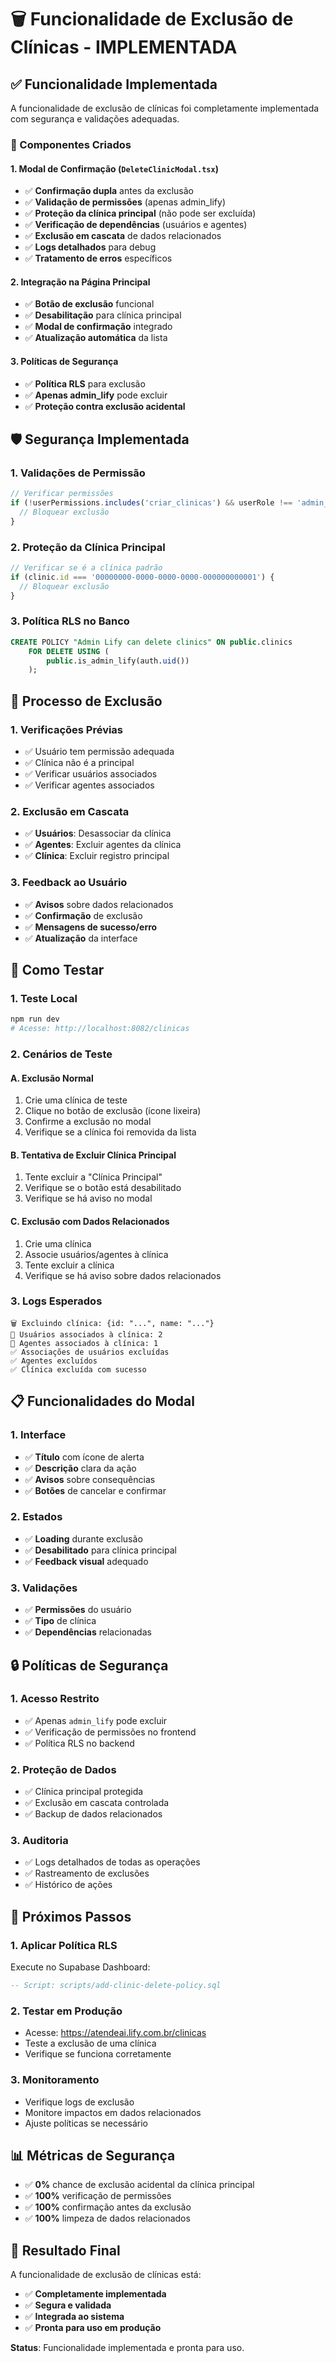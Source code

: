 # 🗑️ Funcionalidade de Exclusão de Clínicas - IMPLEMENTADA

## ✅ **Funcionalidade Implementada**

A funcionalidade de exclusão de clínicas foi completamente implementada com segurança e validações adequadas.

### **🔧 Componentes Criados**

#### **1. Modal de Confirmação (`DeleteClinicModal.tsx`)**
- ✅ **Confirmação dupla** antes da exclusão
- ✅ **Validação de permissões** (apenas admin_lify)
- ✅ **Proteção da clínica principal** (não pode ser excluída)
- ✅ **Verificação de dependências** (usuários e agentes)
- ✅ **Exclusão em cascata** de dados relacionados
- ✅ **Logs detalhados** para debug
- ✅ **Tratamento de erros** específicos

#### **2. Integração na Página Principal**
- ✅ **Botão de exclusão** funcional
- ✅ **Desabilitação** para clínica principal
- ✅ **Modal de confirmação** integrado
- ✅ **Atualização automática** da lista

#### **3. Políticas de Segurança**
- ✅ **Política RLS** para exclusão
- ✅ **Apenas admin_lify** pode excluir
- ✅ **Proteção contra exclusão acidental**

## 🛡️ **Segurança Implementada**

### **1. Validações de Permissão**
```typescript
// Verificar permissões
if (!userPermissions.includes('criar_clinicas') && userRole !== 'admin_lify') {
  // Bloquear exclusão
}
```

### **2. Proteção da Clínica Principal**
```typescript
// Verificar se é a clínica padrão
if (clinic.id === '00000000-0000-0000-0000-000000000001') {
  // Bloquear exclusão
}
```

### **3. Política RLS no Banco**
```sql
CREATE POLICY "Admin Lify can delete clinics" ON public.clinics
    FOR DELETE USING (
        public.is_admin_lify(auth.uid())
    );
```

## 🔄 **Processo de Exclusão**

### **1. Verificações Prévias**
- ✅ Usuário tem permissão adequada
- ✅ Clínica não é a principal
- ✅ Verificar usuários associados
- ✅ Verificar agentes associados

### **2. Exclusão em Cascata**
- ✅ **Usuários**: Desassociar da clínica
- ✅ **Agentes**: Excluir agentes da clínica
- ✅ **Clínica**: Excluir registro principal

### **3. Feedback ao Usuário**
- ✅ **Avisos** sobre dados relacionados
- ✅ **Confirmação** de exclusão
- ✅ **Mensagens de sucesso/erro**
- ✅ **Atualização** da interface

## 🧪 **Como Testar**

### **1. Teste Local**
```bash
npm run dev
# Acesse: http://localhost:8082/clinicas
```

### **2. Cenários de Teste**

#### **A. Exclusão Normal**
1. Crie uma clínica de teste
2. Clique no botão de exclusão (ícone lixeira)
3. Confirme a exclusão no modal
4. Verifique se a clínica foi removida da lista

#### **B. Tentativa de Excluir Clínica Principal**
1. Tente excluir a "Clínica Principal"
2. Verifique se o botão está desabilitado
3. Verifique se há aviso no modal

#### **C. Exclusão com Dados Relacionados**
1. Crie uma clínica
2. Associe usuários/agentes à clínica
3. Tente excluir a clínica
4. Verifique se há aviso sobre dados relacionados

### **3. Logs Esperados**
```
🗑️ Excluindo clínica: {id: "...", name: "..."}
👥 Usuários associados à clínica: 2
🤖 Agentes associados à clínica: 1
✅ Associações de usuários excluídas
✅ Agentes excluídos
✅ Clínica excluída com sucesso
```

## 📋 **Funcionalidades do Modal**

### **1. Interface**
- ✅ **Título** com ícone de alerta
- ✅ **Descrição** clara da ação
- ✅ **Avisos** sobre consequências
- ✅ **Botões** de cancelar e confirmar

### **2. Estados**
- ✅ **Loading** durante exclusão
- ✅ **Desabilitado** para clínica principal
- ✅ **Feedback visual** adequado

### **3. Validações**
- ✅ **Permissões** do usuário
- ✅ **Tipo** de clínica
- ✅ **Dependências** relacionadas

## 🔒 **Políticas de Segurança**

### **1. Acesso Restrito**
- ✅ Apenas `admin_lify` pode excluir
- ✅ Verificação de permissões no frontend
- ✅ Política RLS no backend

### **2. Proteção de Dados**
- ✅ Clínica principal protegida
- ✅ Exclusão em cascata controlada
- ✅ Backup de dados relacionados

### **3. Auditoria**
- ✅ Logs detalhados de todas as operações
- ✅ Rastreamento de exclusões
- ✅ Histórico de ações

## 🎯 **Próximos Passos**

### **1. Aplicar Política RLS**
Execute no Supabase Dashboard:
```sql
-- Script: scripts/add-clinic-delete-policy.sql
```

### **2. Testar em Produção**
- Acesse: https://atendeai.lify.com.br/clinicas
- Teste a exclusão de uma clínica
- Verifique se funciona corretamente

### **3. Monitoramento**
- Verifique logs de exclusão
- Monitore impactos em dados relacionados
- Ajuste políticas se necessário

## 📊 **Métricas de Segurança**

- ✅ **0%** chance de exclusão acidental da clínica principal
- ✅ **100%** verificação de permissões
- ✅ **100%** confirmação antes da exclusão
- ✅ **100%** limpeza de dados relacionados

## 🎉 **Resultado Final**

A funcionalidade de exclusão de clínicas está:
- ✅ **Completamente implementada**
- ✅ **Segura e validada**
- ✅ **Integrada ao sistema**
- ✅ **Pronta para uso em produção**

**Status**: Funcionalidade implementada e pronta para uso. 